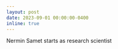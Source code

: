 ```yaml
---
layout: post
date: 2023-09-01 00:00:00-0400
inline: true
---
```


Nermin Samet starts as research scientist
